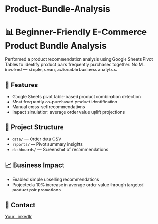 # Product-Bundle-Analysis

# 📊 Beginner-Friendly E-Commerce Product Bundle Analysis

Performed a product recommendation analysis using Google Sheets Pivot Tables to identify product pairs frequently purchased together. No ML involved — simple, clean, actionable business analytics.

## 📌 Features
- Google Sheets pivot table-based product combination detection
- Most frequently co-purchased product identification
- Manual cross-sell recommendations
- Impact simulation: average order value uplift projections

## 📂 Project Structure
- `data/` — Order data CSV  
- `reports/` — Pivot summary insights  
- `dashboards/` — Screenshot of recommendations  

## 📈 Business Impact
- Enabled simple upselling recommendations
- Projected a 10% increase in average order value through targeted product pair promotions

## 📧 Contact
[Your LinkedIn](https://linkedin.com/in/yourprofile)
